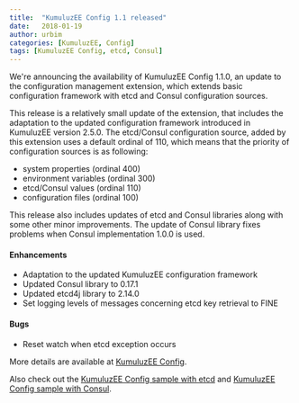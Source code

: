 ```yaml
---
title:  "KumuluzEE Config 1.1 released"
date:   2018-01-19
author: urbim
categories: [KumuluzEE, Config]
tags: [KumuluzEE Config, etcd, Consul]
---
```


We're announcing the availability of KumuluzEE Config 1.1.0, an update to the configuration management
extension, which extends basic configuration framework with etcd and Consul configuration sources.

<!--more-->

This release is a relatively small update of the extension, that includes the adaptation to the updated configuration
framework introduced in KumuluzEE version 2.5.0. The etcd/Consul configuration source, added by this extension uses
a default ordinal of 110, which means that the priority of configuration sources is as following:

- system properties (ordinal 400)
- environment variables (ordinal 300)
- etcd/Consul values (ordinal 110)
- configuration files (ordinal 100)

This release also includes updates of etcd and Consul libraries along with some other minor improvements. The update
of Consul library fixes problems when Consul implementation 1.0.0 is used.

#### Enhancements

- Adaptation to the updated KumuluzEE configuration framework
- Updated Consul library to 0.17.1
- Updated etcd4j library to 2.14.0
- Set logging levels of messages concerning etcd key retrieval to FINE

#### Bugs

- Reset watch when etcd exception occurs



More details are available at [KumuluzEE Config](https://github.com/kumuluz/kumuluzee-config/blob/master/README.md).

Also check out the
[KumuluzEE Config sample with etcd](https://github.com/kumuluz/kumuluzee-samples/tree/master/kumuluzee-config-etcd) and
[KumuluzEE Config sample with Consul](https://github.com/kumuluz/kumuluzee-samples/tree/master/kumuluzee-config-consul).
